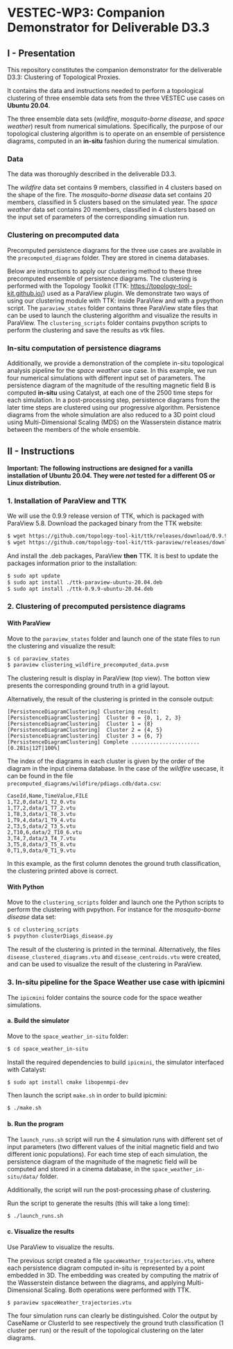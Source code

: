 # VESTEC-WP3: Companion Demonstrator for Deliverable D3.3

## I - Presentation
This repository constitutes the companion demonstrator for the deliverable
D3.3: Clustering of Topological Proxies. 

It contains the data and instructions needed to perform a topological clustering of three
ensemble data sets from the three VESTEC use cases on **Ubuntu 20.04**.

The three ensemble data sets
(*wildfire*, *mosquito-borne disease*, and *space weather*) result from
numerical simulations.
Specifically, the purpose of our topological clustering algorithm is to
operate on an ensemble of persistence diagrams, computed in an **in-situ**
fashion during the numerical simulation.

### Data
The data was thoroughly described in the deliverable D3.3.

The *wildfire* data set contains 9 members, classified in 4 clusters based on
the shape of the fire.
The *mosquito-borne disease* data set contains 20 members, classified in 5
clusters based on the simulated year.
The *space weather* data set contains 20 members, classified in 4 clusters
based on the input set of parameters of the corresponding simuation run.

### Clustering on precomputed data
Precomputed persistence diagrams for the three use cases are available in the
`precomputed_diagrams` folder. They are stored in cinema databases.

Below are instructions to apply our clustering method to these three precomputed ensemble of persistence diagrams.
The clustering is performed with the Topology Toolkit (TTK: https://topology-tool-kit.github.io/) used as a ParaView plugin.
We demonstrate two ways of using our clustering module with TTK: inside
ParaView and with a pvpython script.
The `paraview_states` folder contains three ParaView state files that can be
used to launch the clustering algorithm and visualize the results in ParaView.
The `clustering_scripts` folder contains pvpython scripts to perform the
clustering and save the results as vtk files.

### In-situ computation of persistence diagrams
Additionally, we provide a demonstration of the complete in-situ topological
analysis pipeline for the *space weather* use case. In this example, we run four
numerical simulations with different input set of parameters. The persistence
diagram of the magnitude of the resulting magnetic field B is computed
**in-situ** using Catalyst, at
each one of the 2500 time steps for each simulation.
In a post-processing step, persistence diagrams from the later time
steps are clustered using our progressive algorithm. 
Persistence diagrams from the whole simulation are also reduced to a 3D point
cloud using Multi-Dimensional Scaling (MDS) on the Wasserstein distance matrix
between the members of the whole ensemble.



## II - Instructions

**Important: The following instructions are designed for a vanilla
installation of Ubuntu 20.04. They were *not* tested for a different OS or
Linux distribution.**

### 1. Installation of ParaView and TTK

We will use the 0.9.9 release version of TTK, which is packaged with ParaView 5.8.
Download the packaged binary from the TTK website:
```bash
$ wget https://github.com/topology-tool-kit/ttk/releases/download/0.9.9/ttk-0.9.9-ubuntu-20.04.deb
$ wget https://github.com/topology-tool-kit/ttk-paraview/releases/download/v5.8.1/ttk-paraview-ubuntu-20.04.deb
```
And install the .deb packages, ParaView **then** TTK. It is best to update the
packages information prior to the installation:
```bash
$ sudo apt update
$ sudo apt install ./ttk-paraview-ubuntu-20.04.deb
$ sudo apt install ./ttk-0.9.9-ubuntu-20.04.deb
```

### 2. Clustering of precomputed persistence diagrams
#### With ParaView
Move to the `paraview_states` folder and launch one of the state files to run
the clustering and visualize the result:
```bash
$ cd paraview_states
$ paraview clustering_wildfire_precomputed_data.pvsm
```
The clustering result is display in ParaView (top view). The botton view
presents the corresponding ground truth in a grid layout.

Alternatively, the result of the clustering is printed in the console output:
```console
[PersistenceDiagramClustering] Clustering result:
[PersistenceDiagramClustering]  Cluster 0 = {0, 1, 2, 3}
[PersistenceDiagramClustering]  Cluster 1 = {8}
[PersistenceDiagramClustering]  Cluster 2 = {4, 5}
[PersistenceDiagramClustering]  Cluster 3 = {6, 7}
[PersistenceDiagramClustering] Complete ...................... [0.281s|12T|100%]
```
The index of the diagrams in each cluster is given by the order of the diagram
in the input cinema database. In the case of the *wildfire* usecase, it can be
found in the file `precomputed_diagrams/wildfire/pdiags.cdb/data.csv`:
```
CaseId,Name,TimeValue,FILE
1,T2,0,data/1_T2_0.vtu
1,T7,2,data/1_T7_2.vtu
1,T8,3,data/1_T8_3.vtu
1,T9,4,data/1_T9_4.vtu
2,T3,5,data/2_T3_5.vtu
2,T10,6,data/2_T10_6.vtu
3,T4,7,data/3_T4_7.vtu
3,T5,8,data/3_T5_8.vtu
0,T1,9,data/0_T1_9.vtu
```
In this example, as the first column denotes the ground truth classification,
the clustering printed above is correct.

#### With Python
Move to the `clustering_scripts` folder and launch one the Python scripts to
perform the clustering with pvpython. For instance for the *mosquito-borne
disease* data set:
```bash
$ cd clustering_scripts
$ pvpython clusterDiags_disease.py
```
The result of the clustering is printed in the terminal.
Alternatively, the files `disease_clustered_diagrams.vtu` and
`disease_centroids.vtu` were created, and can be used to visualize the result
of the clustering in ParaView.

### 3. In-situ pipeline for the Space Weather use case with ipicmini
The `ipicmini` folder contains the source code for the space weather simulations.
#### a. Build the simulator
Move to the `space_weather_in-situ` folder:
```bash
$ cd space_weather_in-situ
```
Install the required dependencies to build `ipicmini`, the simulator interfaced with Catalyst:
```bash
$ sudo apt install cmake libopenmpi-dev
```
Then launch the script `make.sh` in order to build ipicmini:
```bash
$ ./make.sh
```
#### b. Run the program
The `launch_runs.sh` script will run the 4 simulation runs with different
set of input parameters (two different values of the initial magnetic field and
two different ionic populations). For each time step of each simulation, the
persistence diagram of the magnitude of the magnetic field will be computed
and stored in a cinema database, in the `space_weather_in-situ/data/` folder.

Additionally, the script will run the post-processing phase of clustering.

Run the script to generate the results (this will take a long time):
```bash
$ ./launch_runs.sh
```

#### c. Visualize the results

Use ParaView to visualize the results. 

The previous script created a file
`spaceWeather_trajectories.vtu`, where each persistence diagram computed in-situ is represented by a 
point embedded in 3D. The embedding was created by computing the matrix of the
Wasserstein distance between the diagrams, and applying Multi-Dimensional
Scaling. Both operations were performed with TTK.

```bash
$ paraview spaceWeather_trajectories.vtu
```
The four simulation runs can clearly be distinguished. Color the output by
CaseName or ClusterId to see respectively the ground truth classification (1
cluster per run) or the result of the topological clustering on the later
diagrams.
